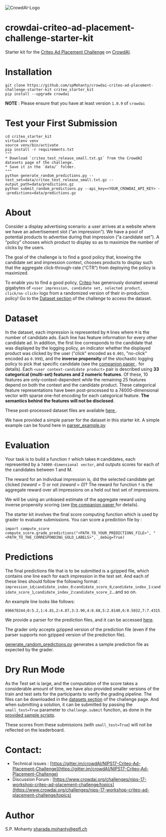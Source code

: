 ![CrowdAI-Logo](https://github.com/crowdAI/crowdai/raw/master/app/assets/images/misc/crowdai-logo-smile.svg?sanitize=true)
# crowdai-criteo-ad-placement-challenge-starter-kit

Starter kit for the [Criteo Ad Placement Challenge](https://www.crowdai.org/challenges/nips-17-workshop-criteo-ad-placement-challenge) on [CrowdAI](https://www.crowdai.org/).

# Installation

```
git clone https://github.com/spMohanty/crowdai-criteo-ad-placement-challenge-starter-kit criteo_starter_kit
pip install --upgrade crowdai
```
**NOTE** : Please ensure that you have at least version `1.0.9` of `crowdai`

# Test your First Submission
```
cd criteo_starter_kit
virtualenv venv
source venv/bin/activate
pip install -r requirements.txt
"""
* Download `criteo_test_release_small.txt.gz` from the CrowdAI datasets page of the challenge.
* Save it in the `data/` folder.
"""
python generate_random_predictions.py --test_set=data/criteo_test_release_small.txt.gz --output_path=data/predictions.gz
python submit_random_predictions.py --api_key=<YOUR_CROWDAI_API_KEY> --predictions=data/predictions.gz
```

# About
Consider a display advertising scenario: a user arrives at a website where we have an advertisement slot (“an impression”). We have a pool of potential products to advertise during that impression (“a candidate set”). A “policy” chooses which product to display so as to maximize the number of clicks by the users.

The goal of the challenge is to find a good policy that, knowing the candidate set and impression context, chooses products to display such that the aggregate click-through-rate (“CTR”) from deploying the policy is maximized.

To enable you to find a good policy, [Criteo](https://www.criteo.com/) has generously donated several gigabytes of `<user impression, candidate set, selected product, click/no-click>` logs from a randomized version of their in-production policy! Go to the [Dataset section](https://www.crowdai.org/challenges/nips-17-workshop-criteo-ad-placement-challenge/dataset_files) of the challenge to access the dataset.

# Dataset

In the dataset, each impression is represented by `M` lines where `M` is the number of candidate ads. Each line has feature information for every other candidate ad.
In addition, the first line corresponds to the candidate that was displayed by the logging policy, an indicator whether the displayed product was clicked by the user ("click" encoded as `0.001`, "no-click" encoded as `0.999`), and the **inverse propensity** of the stochastic logging policy to pick that specific candidate (see the  [ companion paper ](http://www.cs.cornell.edu/~adith/Criteo/). for details).
Each `<user context-candidate product>` pair is described using **33 categorical (multi-set) features and 2 numeric features**. Of these, 10 features are only-context-dependent while the remaining 25 features depend on both the context and the candidate product. These categorical feature representations have been post-processed to a 74000-dimensional vector with sparse one-hot encoding for each categorical feature. **The semantics behind the features will not be disclosed**.

These post-processed dataset files are available [ here ](https://www.crowdai.org/challenges/nips-17-workshop-criteo-ad-placement-challenge/dataset_files
).

We have provided a simple parser for the dataset in this starter kit. A simple example can be found here in [parser_example.py](parser_example.py)

# Evaluation

Your task is to build a function `f` which takes `M` candidates, each represented by a `74000-dimensional vector`, and outputs scores for each of the candidates between 1 and M.

The reward for an individual impression is, did the selected candidate get clicked _(reward = 1)_ or not _(reward = 0)_? The reward for function `f` is the aggregate reward over all impressions on a held out test set of impressions.

We will be using an unbiased estimate of the aggregate reward using inverse propensity scoring (see [ the companion paper ](http://www.cs.cornell.edu/~adith/Criteo/NIPS16_Benchmark.pdf) for details).

The starter kit involves the final score computing function which is used by grader to evaluate submissions. You can score a prediction file by :
```
import compute_score
compute_score.grade_predictions("<PATH_TO_YOUR_PREDICTIONS_FILE>", "<PATH_TO_THE_CORRESPONDING_GOLD_LABELS>", _debug=True)
```

# Predictions

The final predictions file that is to be submitted is a gzipped file, which contains one line each for each impression in the test set.
And each of these lines should follow the following format :
`impression_id`;`candidate_index_0`:`candidate_score_0`,`candidate_index_1`:`candidate_score_1`,`candidate_index_2`:`candidate_score_2`...and so on.

An example line looks like follows:
```
896678244;0:5.2,1:4.81,2:4.87,3:3.90,4:8.68,5:2.8140,6:0.5032,7:7.4315,8:0.663,9:7.78398,10:1.4687811
```
We provide a parser for the prediction files, and it can be accessed [here](criteo_prediction.py).

The grader only accepts gzipped version of the prediction file (even if the parser supports non gzipped version of the prediction file).

[generate_random_predictions.py](generate_random_predictions.py) generates a sample prediction file as expected by the grader.

# Dry Run Mode

As the Test set is large, and the computation of the score takes a considerable amount of time, we have also provided smaller versions of the train and test sets for the participants to verify the grading pipeline.
The files can be downloaded in the [datasets section](https://www.crowdai.org/challenges/nips-17-workshop-criteo-ad-placement-challenge/dataset_files) of the challenge page. And when submitting a solution, it can be submitted by passing the `small_test=True` parameter to `challenge.submit` function, as done in the [provided sample scripts](submit_random_predictions.py).

These scores from these submissions (with `small_test=True`) will not be reflected on the leaderboard.

# Contact:
* Technical issues : [https://gitter.im/crowdAI/NIPS17-Criteo-Ad-Placement-Challenge](https://gitter.im/crowdAI/NIPS17-Criteo-Ad-Placement-Challenge)
* Discussion Forum : [https://www.crowdai.org/challenges/nips-17-workshop-criteo-ad-placement-challenge/topics](https://www.crowdai.org/challenges/nips-17-workshop-criteo-ad-placement-challenge/topics)

#  Author
S.P. Mohanty <sharada.mohanty@epfl.ch>
